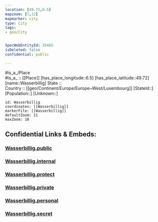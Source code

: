 ```yaml
---
location: [49.72,6.5] 
mapzoom: [7,12] 
mapmarker: city 
type: City
tags:
- geo/City


SpocWebEntityId: 35465
isDeleted: false
confidential: public

---
```

#is_a_/Place  
#is_a_ :: [[Place]] 
[has_place_longitude::6.5] 
[has_place_latitude::49.72] 
[name::Wasserbillig] 
State ::  
Country :: [[geo/Continent/Europe/Europe~West/Luxembourg]] 
[StateId::] 
[Population::] 
[Unknown::] 


```leaflet
id: Wasserbillig
coordinates: [[Wasserbillig]] 
markerFile: [[Wasserbillig]] 
defaultZoom: 11 
maxZoom: 18
```


## Confidential Links & Embeds: 

### [Wasserbillig.public](/_public/\Earth\Continent\Europe\Europe~West\Luxembourg\CityWasserbillig.public.md) 

### [Wasserbillig.internal](/_internal/\Earth\Continent\Europe\Europe~West\Luxembourg\CityWasserbillig.internal.md) 

### [Wasserbillig.protect](/_protect/\Earth\Continent\Europe\Europe~West\Luxembourg\CityWasserbillig.protect.md) 

### [Wasserbillig.private](/_private/\Earth\Continent\Europe\Europe~West\Luxembourg\CityWasserbillig.private.md) 

### [Wasserbillig.personal](/_personal/\Earth\Continent\Europe\Europe~West\Luxembourg\CityWasserbillig.personal.md) 

### [Wasserbillig.secret](/_secret/\Earth\Continent\Europe\Europe~West\Luxembourg\CityWasserbillig.secret.md)

